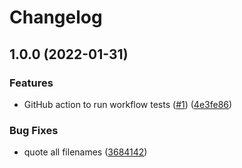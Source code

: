 # Changelog

## 1.0.0 (2022-01-31)


### Features

* GitHub action to run workflow tests ([#1](https://www.github.com/crs4/fair-crcc-img-convert/issues/1)) ([4e3fe86](https://www.github.com/crs4/fair-crcc-img-convert/commit/4e3fe86f2fd05a80c7d94b1a9a6d0ad280abe12a))


### Bug Fixes

* quote all filenames ([3684142](https://www.github.com/crs4/fair-crcc-img-convert/commit/3684142d87e4c5dfaf62ab8a0ff85393538b574f))
